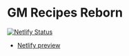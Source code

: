 # GM Recipes Reborn

[![Netlify Status](https://api.netlify.com/api/v1/badges/50b64b5a-e097-463a-a8e6-176333f8959d/deploy-status)](https://app.netlify.com/sites/gm-recipes-reborn/deploys)

- [Netlify preview](https://gm-recipes-reborn.netlify.app/)
